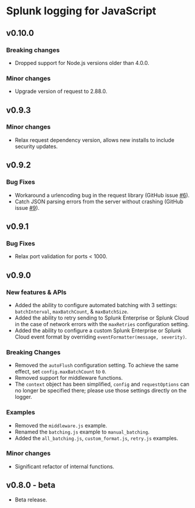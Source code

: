 # Splunk logging for JavaScript

## v0.10.0

### Breaking changes

* Dropped support for Node.js versions older than 4.0.0.

### Minor changes

* Upgrade version of request to 2.88.0.

## v0.9.3

### Minor changes

* Relax request dependency version, allows new installs to include security updates.

## v0.9.2

### Bug Fixes

* Workaround a urlencoding bug in the request library (GitHub issue [#6](https://github.com/splunk/splunk-javascript-logging/issues/6)).
* Catch JSON parsing errors from the server without crashing (GitHub issue [#9](https://github.com/splunk/splunk-javascript-logging/issues/9)).

## v0.9.1

### Bug Fixes

* Relax port validation for ports < 1000.

## v0.9.0

### New features & APIs

* Added the ability to configure automated batching with 3 settings: `batchInterval`, `maxBatchCount`, & `maxBatchSize`.
* Added the ability to retry sending to Splunk Enterprise or Splunk Cloud in the case of network errors with the `maxRetries` configuration setting.
* Added the ability to configure a custom Splunk Enterprise or Splunk Cloud event format by overriding `eventFormatter(message, severity)`.

### Breaking Changes

* Removed the `autoFlush` configuration setting. To achieve the same effect, set `config.maxBatchCount` to `0`.
* Removed support for middleware functions.
* The `context` object has been simplified, `config` and `requestOptions` can no longer be specified there; please use those settings directly on the logger.

### Examples

* Removed the `middleware.js` example.
* Renamed the `batching.js` example to `manual_batching`.
* Added the `all_batching.js`, `custom_format.js`, `retry.js` examples.

### Minor changes

* Significant refactor of internal functions.

## v0.8.0 - beta

* Beta release.
